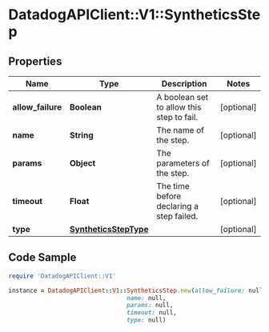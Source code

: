 # DatadogAPIClient::V1::SyntheticsStep

## Properties

Name | Type | Description | Notes
------------ | ------------- | ------------- | -------------
**allow_failure** | **Boolean** | A boolean set to allow this step to fail. | [optional] 
**name** | **String** | The name of the step. | [optional] 
**params** | **Object** | The parameters of the step. | [optional] 
**timeout** | **Float** | The time before declaring a step failed. | [optional] 
**type** | [**SyntheticsStepType**](SyntheticsStepType.md) |  | [optional] 

## Code Sample

```ruby
require 'DatadogAPIClient::V1'

instance = DatadogAPIClient::V1::SyntheticsStep.new(allow_failure: null,
                                 name: null,
                                 params: null,
                                 timeout: null,
                                 type: null)
```


